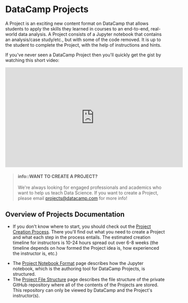 DataCamp Projects
=======================

A Project is an exciting new content format on DataCamp that allows students to apply the skills they learned in courses to an end-to-end, real-world data analysis. A Project consists of a Jupyter notebook that contains an analysis/case study/etc., but with some of the code removed. It is up to the student to complete the Project, with the help of instructions and hints.

If you've never seen a DataCamp Project then you'll quickly get the gist by watching this short video:

<center><iframe width="560" height="315" src="https://www.youtube.com/embed/HpVDKV2KALw" frameborder="0" allow="autoplay; encrypted-media" allowfullscreen></iframe></center>

> #### info::WANT TO CREATE A PROJECT? 
> We're always looking for engaged professionals and academics who want to help us teach Data Science. If you want to create a Project, please email [projects@datacamp.com](mailto:projects@datacamp.com) for more info!


Overview of Projects Documentation
------------------------------------------

- If you don't know where to start, you should check out the [Project Creation Process](projects-process.md). There you'll find out what you need to create a Project and what each step in the process entails. The estimated creation timeline for instructors is 10-24 hours spread out over 6-8 weeks (the timeline depends on how formed the Project idea is, how experienced the instructor is, etc.)
<!-- - DataCamp Projects are authored as Jupyter notebooks and the first step is to create the analysis / case study / data narrative the Project is centered around. To do this you need to know about the [Narrative notebook format](projects-narrative-format.md). -->
- The [Project Notebook Format](projects-format.md) page describes how the Jupyter notebook, which is the authoring tool for DataCamp Projects, is structured.
- The [Project File Structure](projects-repo-structure.md) page describes the file structure of the private GitHub repository where all of the contents of the Projects are stored. This repository can only be viewed by DataCamp and the Project's instructor(s).
